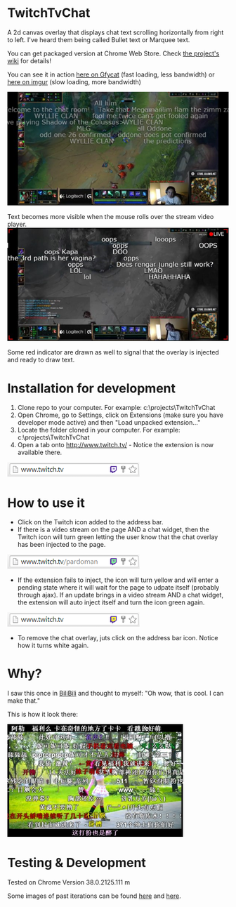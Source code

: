 TwitchTvChat
============

A 2d canvas overlay that displays chat text scrolling horizontally from right to left.
I've heard them being called Bullet text or Marquee text.

You can get packaged version at Chrome Web Store. Check [the project's wiki](https://github.com/pardoman/TwitchTvChat/wiki) for details!

You can see it in action [here on Gfycat](https://gfycat.com/BountifulDefiantChevrotain) (fast loading, less bandwidth) or [here on imgur](http://imgur.com/Ub1Nz5H) (slow loading, more bandwidth)

![how it looks mouseout](/docs/example_mouseout.jpg?raw=true)

Text becomes more visible when the mouse rolls over the stream video player.
![how it looks mouseover](/docs/example_mouseover.jpg?raw=true)

Some red indicator are drawn as well to signal that the overlay is injected and ready to draw text.

Installation for development
============================
1. Clone repo to your computer. For example: c:\projects\TwitchTvChat
2. Open Chrome, go to Settings, click on Extensions (make sure you have developer mode active) and then "Load unpacked extension..."
3. Locate the folder cloned in your computer. For example: c:\projects\TwitchTvChat
4. Open a tab onto  http://www.twitch.tv/  - Notice the extension is now available there.

![Icon in address bar](/docs/chatWaiting.png?raw=true)

How to use it
=============
- Click on the Twitch icon added to the address bar.
- If there is a video stream on the page AND a chat widget, then the Twitch icon will turn green letting the user know that the chat overlay has been injected to the page.

![Icon extension injected](/docs/chatInjected.png?raw=true)

- If the extension fails to inject, the icon will turn yellow and will enter a pending state where it will wait for the page to udpate itself (probably through ajax). If an update brings in a video stream AND a chat widget, the extension will auto inject itself and turn the icon green again.

![Icon extension inject-pending](/docs/chatInjectPending.png?raw=true)

- To remove the chat overlay, juts click on the address bar icon. Notice how it turns white again.

Why?
====
I saw this once in [BiliBili](http://www.bilibili.com/) and thought to myself: "Oh wow, that is cool.  I can make that."

This is how it look there:

![BiliBili reference](/docs/BiliBiliRef.jpg?raw=true)

Testing & Development
=====================
Tested on Chrome Version 38.0.2125.111 m

Some images of past iterations can be found [here](http://snag.gy/jW7NL.jpg) and [here](http://snag.gy/rRFHy.jpg).
